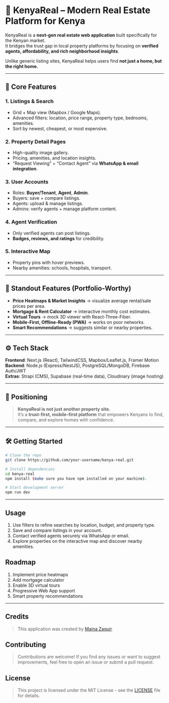 # 🏡 KenyaReal – Modern Real Estate Platform for Kenya  

KenyaReal is a **next-gen real estate web application** built specifically for the Kenyan market.  
It bridges the trust gap in local property platforms by focusing on **verified agents, affordability, and rich neighborhood insights**. 

Unlike generic listing sites, KenyaReal helps users find **not just a home, but the right home.**  

---

## 🔑 Core Features  

### 1. Listings & Search  
- Grid + Map view (Mapbox / Google Maps).  
- Advanced filters: location, price range, property type, bedrooms, amenities.  
- Sort by newest, cheapest, or most expensive.  

### 2. Property Detail Pages  
- High-quality image gallery.  
- Pricing, amenities, and location insights.  
- “Request Viewing” + “Contact Agent” via **WhatsApp & email integration**.  

### 3. User Accounts  
- Roles: **Buyer/Tenant**, **Agent**, **Admin**.  
- Buyers: save + compare listings.  
- Agents: upload & manage listings.  
- Admins: verify agents + manage platform content.  

### 4. Agent Verification  
- Only verified agents can post listings.  
- **Badges, reviews, and ratings** for credibility.  

### 5. Interactive Map  
- Property pins with hover previews.  
- Nearby amenities: schools, hospitals, transport.  

---

## 🚀 Standout Features (Portfolio-Worthy)  
- **Price Heatmaps & Market Insights** → visualize average rental/sale prices per area.  
- **Mortgage & Rent Calculator** → interactive monthly cost estimates.  
- **Virtual Tours** → mock 3D viewer with React-Three-Fiber.  
- **Mobile-First, Offline-Ready (PWA)** → works on poor networks.  
- **Smart Recommendations** → suggests similar or nearby properties.  

---

## ⚙️ Tech Stack  

**Frontend**: Next.js (React), TailwindCSS, Mapbox/Leaflet.js, Framer Motion  
**Backend**: Node.js (Express/NestJS), PostgreSQL/MongoDB, Firebase Auth/JWT  
**Extras**: Strapi (CMS), Supabase (real-time data), Cloudinary (image hosting)  

---

## 📌 Positioning  

> **KenyaReal is not just another property site.**  
> It’s a **trust-first, mobile-first platform** that empowers Kenyans to find, compare, and explore homes with confidence.  

---

## 🛠️ Getting Started  

```bash
# Clone the repo
git clone https://github.com/your-username/kenya-real.git

# Install dependencies
cd kenya-real
npm install (make sure you have npm installed on your machine).

# Start development server
npm run dev
```
---

## Usage

1. Use filters to refine searches by location, budget, and property type.
2. Save and compare listings in your account.
3. Contact verified agents securely via WhatsApp or email.
4. Explore properties on the interactive map and discover nearby amenities.

## Roadmap

1. Implement price heatmaps
2. Add mortgage calculator
3. Enable 3D virtual tours
4. Progressive Web App support
5. Smart property recommendations


---

## Credits

> This application was created by [Maina Zaquir](https://github.com/MainaZaquir).


## Contributing

> Contributions are welcome! If you find any issues or want to suggest improvements, feel free to open an issue or submit a pull request.


## License

> This project is licensed under the MIT License - see the [LICENSE](LICENSE) file for details.